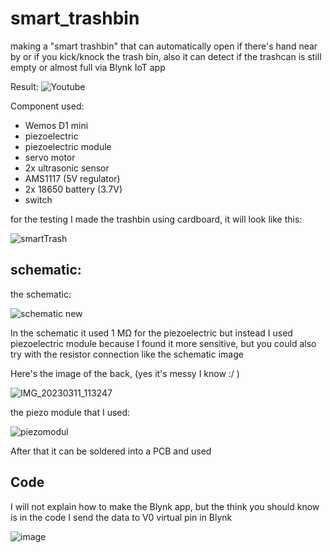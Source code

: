 # smart_trashbin

making a "smart trashbin" that can automatically open if there's hand near by or if you kick/knock the trash bin, also it can detect if the trashcan is still empty or almost full via Blynk IoT app

Result: ![Youtube](https://youtu.be/D5NwpHVRmEs)

Component used:
- Wemos D1 mini
- piezoelectric
- piezoelectric module
- servo motor
- 2x ultrasonic sensor
- AMS1117 (5V regulator)
- 2x 18650 battery (3.7V)
- switch


for the testing I made the trashbin using cardboard, it will look like this:

![smartTrash](https://user-images.githubusercontent.com/105662575/224465232-4e87f00f-9a2a-491c-8eb9-217286939902.jpg)


## schematic:

the schematic:

![schematic new](https://user-images.githubusercontent.com/105662575/224465222-6e38b0c4-1f0a-4fcf-b59c-95ffcd8f3179.png)


In the schematic it used 1 MΩ for the piezoelectric but instead I used piezoelectric module because I found it more sensitive, but you could also try with the resistor connection like the schematic image

Here's the image of the back, (yes it's messy I know :/ )

![IMG_20230311_113247](https://user-images.githubusercontent.com/105662575/224486526-66ef09a7-9b49-4362-8640-d6eefc5d87fa.jpg)


the piezo module that I used:

![piezomodul](https://user-images.githubusercontent.com/105662575/223737358-cd96f87f-9d74-49e9-adb6-5efe5d64262e.jpg)

After that it can be soldered into a PCB and used

## Code

I will not explain how to make the Blynk app, but the think you should know is in the code I send the data to V0 virtual pin in Blynk

![image](https://user-images.githubusercontent.com/105662575/224479754-273ff7a8-3b13-45ee-b1a0-0db3b39b7ede.png)

